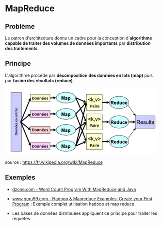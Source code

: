 # MapReduce

## Problème

Le patron d'architecture donne un cadre pour la conception d'**algorithme capable de traiter des volumes de données importants** par **distribution des traitements**.

## Principe

L'algorithme procède par **décomposition des données en lots (map)** puis par **fusion des résultats (reduce)**.

![MapReduce](uml/MapReduce.png)

source : [<https://fr.wikipedia.org/wiki/MapReduce>](https://fr.wikipedia.org/wiki/MapReduce)

## Exemples

* [dzone.com - Word Count Program With MapReduce and Java](https://dzone.com/articles/word-count-hello-word-program-in-mapreduce)

* [www.guru99.com - Hadoop & Mapreduce Examples: Create your First Program](https://www.guru99.com/create-your-first-hadoop-program.html) : Exemple complet utilisation hadoop et map reduce

* Les bases de données distribuées appliquent ce principe pour traiter les requêtes.








